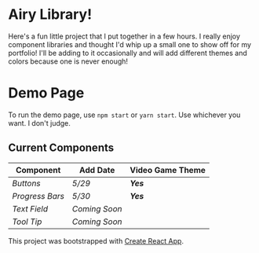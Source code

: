 # Airy Library! 
Here's a fun little project that I put together in a few hours. I really enjoy component libraries and thought I'd whip up a small one to show off for my portfolio! I'll be adding to it occasionally and will add different themes and colors because one is never enough! 

# Demo Page
To run the demo page, use `npm start` or `yarn start`. Use whichever you want. I don't judge.

## Current Components 
|Component        | Add Date      | Video Game Theme |
|-----------------|---------------|------------------|
| _Buttons_       | _5/29_        | ___Yes___        |
| _Progress Bars_ | _5/30_        | ___Yes___        |
| _Text Field_    | _Coming Soon_ |                  |
| _Tool Tip_      | _Coming Soon_ |                  |


This project was bootstrapped with [Create React App](https://github.com/facebook/create-react-app).


